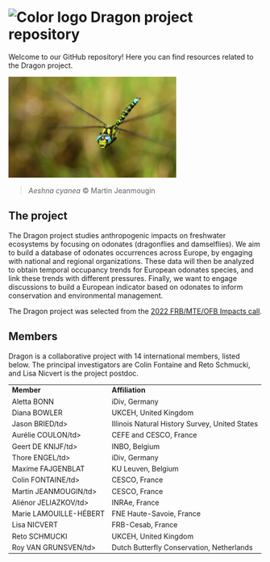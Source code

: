 # <img src="https://github.com/Dragon-odonates/Logos/blob/main/color/dragon_color_bg.png" alt = "Color logo" height = "25"/> Dragon project repository 

Welcome to our GitHub repository! Here you can find resources related to the Dragon project.

<img src = "Aeshna_cyanea.jpeg" alt = "Aeshna cyanea by Martin Jeanmougin" height = "200"/>

> *Aeshna cyanea* :copyright: Martin Jeanmougin

## The project

The Dragon project studies anthropogenic impacts on freshwater ecosystems by focusing on odonates (dragonflies and damselflies). We aim to build a database of odonates occurrences across Europe, by engaging with national and regional organizations. These data will then be analyzed to obtain temporal occupancy trends for European odonates species, and link these trends with different pressures. Finally, we want to engage discussions to build a European indicator based on odonates to inform conservation and environmental management.

The Dragon project was selected from the [2022 FRB/MTE/OFB Impacts call](https://www.fondationbiodiversite.fr/en/calls/appel-a-projets-frb-mte-ofb-2022-impacts-sur-la-biodiversite-terrestre-dans-lanthropocene/).

## Members

Dragon is a collaborative project with 14 international members, listed below. The principal investigators are Colin Fontaine and Reto Schmucki, and Lisa Nicvert is the project postdoc.

<table>
  <tr>
    <td><b>Member</b></td>
    <td><b>Affiliation</b></td>
  </tr>
  <tr>
    <td>Aletta BONN</td>
    <td>iDiv, Germany</td>
  </tr>
  <tr>
    <td>Diana BOWLER</td>
    <td>UKCEH, United Kingdom</td>
  </tr>
  <tr>
    <td>Jason BRIED/td>
    <td>Illinois Natural History Survey, United States</td>
  </tr>
  <tr>
    <td>Aurélie COULON/td>
    <td>CEFE and CESCO, France</td>
  </tr>
  <tr>
    <td>Geert DE KNIJF/td>
    <td>INBO​​​​, Belgium</td>
  </tr>
  <tr>
    <td>Thore ENGEL/td>
    <td>iDiv, Germany</td>
  </tr>
  <tr>
    <td>Maxime FAJGENBLAT</td>
    <td>KU Leuven, Belgium</td>
  </tr>
  <tr>
    <td>Colin FONTAINE/td>
    <td>CESCO​​​​, France</td>
  </tr>
  <tr>
    <td>Martin JEANMOUGIN/td>
    <td>CESCO​​​​, France</td>
  </tr>
  <tr>
    <td>Aliénor JELIAZKOV/td>
    <td>INRAe​​​​, France</td>
  </tr>
  <tr>
    <td>Marie LAMOUILLE-HÉBERT</td>
    <td>FNE Haute-Savoie, France</td>
  </tr>
  <tr>
    <td>Lisa NICVERT</td>
    <td>FRB-Cesab, France</td>
  </tr>
  <tr>
    <td>Reto SCHMUCKI</td>
    <td>UKCEH, United Kingdom</td>
  </tr>
  <tr>
    <td>Roy VAN GRUNSVEN/td>
    <td>Dutch Butterfly Conservation​​​​, Netherlands</td>
  </tr>
 
</table>
